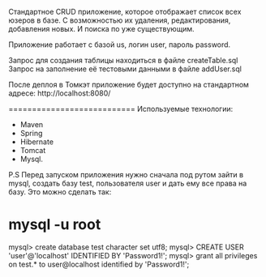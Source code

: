 
Cтандартное CRUD приложение, которое отображает список всех юзеров в базе. 
С возможностью их удаления, редактирования, добавления новых. И поиска по уже существующим.

Приложение работает с базой us, логин user, пароль password.

Запрос для создания таблицы находиться в файле createTable.sql
Запрос на заполнение её тестовыми данными в файле addUser.sql

После деплоя в Томкэт приложение будет доступно на стандартном адресе:
http://localhost:8080/

===========================
Используемые технологии:
- Maven
- Spring
- Hibernate
- Tomcat
- Mysql.

P.S
Перед запуском приложения нужно сначала под рутом зайти в mysql, создать базу test, пользователя user и дать ему все права на базу.
Это можно сделать так:
  # mysql -u root
  mysql> create database test character set utf8;
  mysql> CREATE USER 'user'@'localhost' IDENTIFIED BY 'Password1!';
  mysql> grant all privileges on test.* to user@localhost identified by 'Password1!';
  